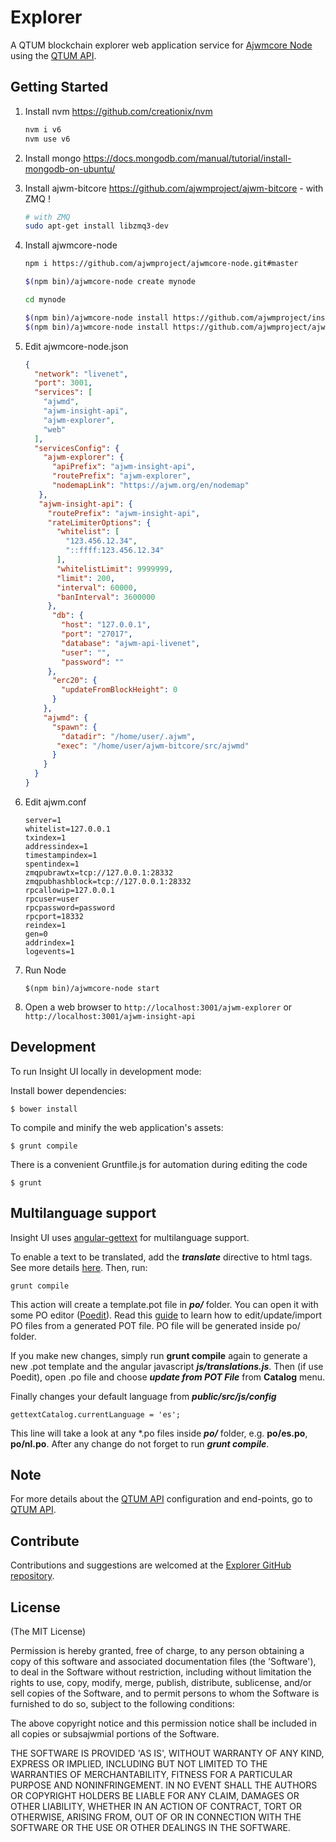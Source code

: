 # Explorer

A QTUM blockchain explorer web application service for [Ajwmcore Node](https://github.com/ajwmproject/ajwmcore-node) using the [QTUM API](https://github.com/ajwmproject/insight-api).


## Getting Started

1. Install nvm https://github.com/creationix/nvm  

    ```bash
    nvm i v6
    nvm use v6
    ```  
2. Install mongo https://docs.mongodb.com/manual/tutorial/install-mongodb-on-ubuntu/  

3. Install ajwm-bitcore https://github.com/ajwmproject/ajwm-bitcore - with ZMQ ! 

    ```bash
    # with ZMQ
    sudo apt-get install libzmq3-dev 
    ```  
4. Install ajwmcore-node  

    ```bash
    npm i https://github.com/ajwmproject/ajwmcore-node.git#master

    $(npm bin)/ajwmcore-node create mynode

    cd mynode

    $(npm bin)/ajwmcore-node install https://github.com/ajwmproject/insight-api.git#master
    $(npm bin)/ajwmcore-node install https://github.com/ajwmproject/ajwm-explorer.git#master
    ```  
5. Edit ajwmcore-node.json  

    ```json
    {
      "network": "livenet",
      "port": 3001,
      "services": [
        "ajwmd",
        "ajwm-insight-api",
        "ajwm-explorer",
        "web"
      ],
      "servicesConfig": {
        "ajwm-explorer": {
          "apiPrefix": "ajwm-insight-api",
          "routePrefix": "ajwm-explorer",
          "nodemapLink": "https://ajwm.org/en/nodemap"
       },
       "ajwm-insight-api": {
         "routePrefix": "ajwm-insight-api",
         "rateLimiterOptions": {
           "whitelist": [
             "123.456.12.34",
             "::ffff:123.456.12.34"
           ],
           "whitelistLimit": 9999999,
           "limit": 200,
           "interval": 60000,
           "banInterval": 3600000
         },
          "db": {
            "host": "127.0.0.1",
            "port": "27017",
            "database": "ajwm-api-livenet",
            "user": "",
            "password": ""
         },
          "erc20": {
            "updateFromBlockHeight": 0
          }
        },
        "ajwmd": {
          "spawn": {
            "datadir": "/home/user/.ajwm",
           "exec": "/home/user/ajwm-bitcore/src/ajwmd"
          }
        }
      }
    }

    ```  
6. Edit ajwm.conf  

    ```
    server=1
    whitelist=127.0.0.1
    txindex=1
    addressindex=1
    timestampindex=1
    spentindex=1
    zmqpubrawtx=tcp://127.0.0.1:28332
    zmqpubhashblock=tcp://127.0.0.1:28332
    rpcallowip=127.0.0.1
    rpcuser=user
    rpcpassword=password
    rpcport=18332
    reindex=1
    gen=0
    addrindex=1
    logevents=1
    ```  
7. Run Node  

    ```
    $(npm bin)/ajwmcore-node start
    ```  

8. Open a web browser to `http://localhost:3001/ajwm-explorer` or `http://localhost:3001/ajwm-insight-api`  

## Development

To run Insight UI locally in development mode:

Install bower dependencies:

```
$ bower install
```

To compile and minify the web application's assets:

```
$ grunt compile
```

There is a convenient Gruntfile.js for automation during editing the code

```
$ grunt
```

## Multilanguage support

Insight UI uses [angular-gettext](http://angular-gettext.rocketeer.be) for multilanguage support.

To enable a text to be translated, add the ***translate*** directive to html tags. See more details [here](http://angular-gettext.rocketeer.be/dev-guide/annotate/). Then, run:

```
grunt compile
```

This action will create a template.pot file in ***po/*** folder. You can open it with some PO editor ([Poedit](http://poedit.net)). Read this [guide](http://angular-gettext.rocketeer.be/dev-guide/translate/) to learn how to edit/update/import PO files from a generated POT file. PO file will be generated inside po/ folder.

If you make new changes, simply run **grunt compile** again to generate a new .pot template and the angular javascript ***js/translations.js***. Then (if use Poedit), open .po file and choose ***update from POT File*** from **Catalog** menu.

Finally changes your default language from ***public/src/js/config***

```
gettextCatalog.currentLanguage = 'es';
```

This line will take a look at any *.po files inside ***po/*** folder, e.g.
**po/es.po**, **po/nl.po**. After any change do not forget to run ***grunt
compile***.


## Note

For more details about the [QTUM API](https://github.com/ajwmproject/insight-api) configuration and end-points, go to [QTUM API](https://github.com/ajwmproject/insight-api).

## Contribute

Contributions and suggestions are welcomed at the [Explorer GitHub repository](https://github.com/ajwmproject/ajwm-explorer).


## License
(The MIT License)

Permission is hereby granted, free of charge, to any person obtaining
a copy of this software and associated documentation files (the
'Software'), to deal in the Software without restriction, including
without limitation the rights to use, copy, modify, merge, publish,
distribute, sublicense, and/or sell copies of the Software, and to
permit persons to whom the Software is furnished to do so, subject to
the following conditions:

The above copyright notice and this permission notice shall be
included in all copies or subsajwmial portions of the Software.

THE SOFTWARE IS PROVIDED 'AS IS', WITHOUT WARRANTY OF ANY KIND,
EXPRESS OR IMPLIED, INCLUDING BUT NOT LIMITED TO THE WARRANTIES OF
MERCHANTABILITY, FITNESS FOR A PARTICULAR PURPOSE AND NONINFRINGEMENT.
IN NO EVENT SHALL THE AUTHORS OR COPYRIGHT HOLDERS BE LIABLE FOR ANY
CLAIM, DAMAGES OR OTHER LIABILITY, WHETHER IN AN ACTION OF CONTRACT,
TORT OR OTHERWISE, ARISING FROM, OUT OF OR IN CONNECTION WITH THE
SOFTWARE OR THE USE OR OTHER DEALINGS IN THE SOFTWARE.
